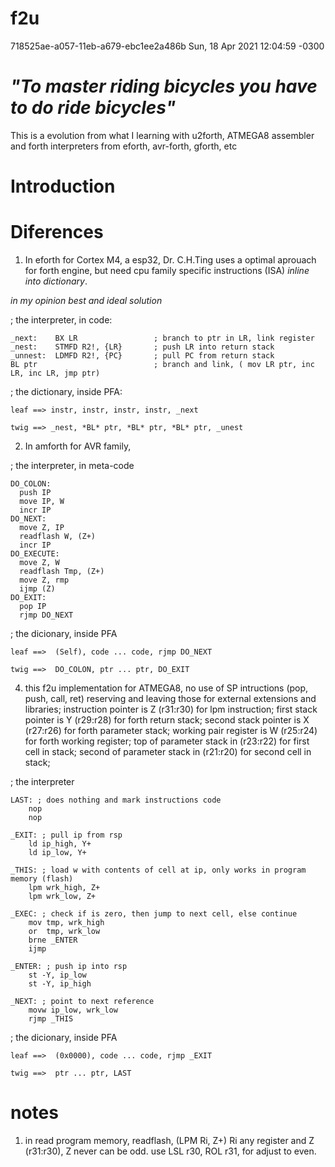 # f2u

718525ae-a057-11eb-a679-ebc1ee2a486b Sun, 18 Apr 2021 12:04:59 -0300

# *"To master riding bicycles you have to do ride bicycles"*

This is a evolution from what I learning with u2forth, ATMEGA8 assembler and forth interpreters from eforth, avr-forth, gforth, etc

# Introduction

# Diferences

1. In eforth for Cortex M4, a esp32, Dr. C.H.Ting uses a optimal aprouach for forth engine, but need cpu family specific instructions (ISA) *inline into dictionary*.

  _in my opinion best and ideal solution_

; the interpreter, in code:

    _next:    BX LR                 ; branch to ptr in LR, link register
    _nest:    STMFD R2!, {LR}       ; push LR into return stack
    _unnest:  LDMFD R2!, {PC}       ; pull PC from return stack
    BL ptr                          ; branch and link, ( mov LR ptr, inc LR, inc LR, jmp ptr)

; the dictionary, inside PFA:

    leaf ==> instr, instr, instr, instr, _next
    
    twig ==> _nest, *BL* ptr, *BL* ptr, *BL* ptr, _unest

2. In amforth for AVR family,

; the interpreter, in meta-code
    
    DO_COLON:
      push IP
      move IP, W
      incr IP
    DO_NEXT:
      move Z, IP
      readflash W, (Z+)
      incr IP
    DO_EXECUTE:
      move Z, W
      readflash Tmp, (Z+)      
      move Z, rmp
      ijmp (Z)
    DO_EXIT:
      pop IP
      rjmp DO_NEXT

; the dicionary, inside PFA 
  
    leaf ==>  (Self), code ... code, rjmp DO_NEXT
    
    twig ==>  DO_COLON, ptr ... ptr, DO_EXIT
   
4. this f2u implementation for ATMEGA8, 
    no use of SP intructions (pop, push, call, ret) reserving and leaving those for external extensions and libraries;
    instruction pointer is Z (r31:r30) for lpm instruction;
    first stack pointer is Y (r29:r28) for forth return stack;
    second stack pointer is X (r27:r26) for forth parameter stack;
    working pair register is W (r25:r24) for forth working register;
    top of parameter stack in (r23:r22) for first cell in stack;
    second of parameter stack in (r21:r20) for second cell in stack;
    
; the interpreter

    LAST: ; does nothing and mark instructions code
        nop
        nop
      
    _EXIT: ; pull ip from rsp
        ld ip_high, Y+
        ld ip_low, Y+
      
    _THIS: ; load w with contents of cell at ip, only works in program memory (flash)
        lpm wrk_high, Z+
        lpm wrk_low, Z+

    _EXEC: ; check if is zero, then jump to next cell, else continue
        mov tmp, wrk_high
        or  tmp, wrk_low
        brne _ENTER
        ijmp

    _ENTER: ; push ip into rsp
        st -Y, ip_low 
        st -Y, ip_high

    _NEXT: ; point to next reference
        movw ip_low, wrk_low
        rjmp _THIS

; the dicionary, inside PFA 
  
    leaf ==>  (0x0000), code ... code, rjmp _EXIT

    twig ==>  ptr ... ptr, LAST
    
  
# notes

1. in read program memory, readflash, (LPM Ri, Z+) Ri any register and Z (r31:r30), Z never can be odd. use LSL r30, ROL r31, for adjust to even.

